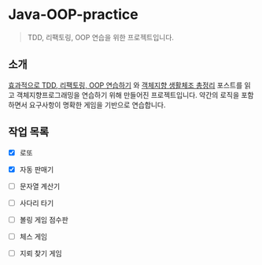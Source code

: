 # Java-OOP-practice

> TDD, 리팩토링, OOP 연습을 위한 프로젝트입니다.

## 소개

[효과적으로 TDD, 리팩토링, OOP 연습하기](https://medium.com/@codesquad_yoda/%ED%9A%A8%EA%B3%BC%EC%A0%81%EC%9C%BC%EB%A1%9C-tdd-%EB%A6%AC%ED%8C%A9%ED%86%A0%EB%A7%81-oop%EB%A5%BC-%EC%97%B0%EC%8A%B5%ED%95%98%EB%8A%94-%EB%B0%A9%EB%B2%95%EC%9D%80-7ecc9ddb5d45) 와 [객체지향 생활체조 총정리](https://developerfarm.wordpress.com/2012/02/03/object_calisthenics_summary/) 포스트를 읽고 객체지향프로그래밍을 연습하기 위해 만들어진 프로젝트입니다. 약간의 로직을 포함하면서 요구사항이 명확한 게임을 기반으로 연습합니다.

## 작업 목록

- [x] 로또
- [x] 자동 판매기
- [ ] 문자열 계산기
- [ ] 사다리 타기
- [ ] 볼링 게임 점수판
- [ ] 체스 게임
- [ ] 지뢰 찾기 게임

